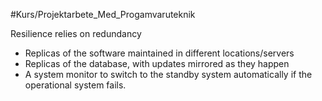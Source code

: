 #Kurs/Projektarbete_Med_Progamvaruteknik 

Resilience relies on redundancy
- Replicas of the software maintained in different locations/servers
- Replicas of the database, with updates mirrored as they happen
- A system monitor to switch to the standby system automatically if the operational system fails.